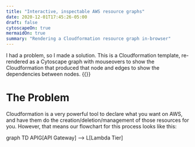 ```yaml
---
title: "Interactive, inspectable AWS resource graphs"
date: 2020-12-01T17:45:26-05:00
draft: false
cytoscapeOn: true
mermaidOn: true
summary: "Rendering a Cloudformation resource graph in-browser"
---
```


I had a problem, so I made a solution.  This is a Cloudformation template, re-rendered as a Cytoscape graph with mouseovers to show the Cloudformation that produced that node and edges to show the dependencies between nodes.
{{<cyto id="bacd" file="graph.json" style="style.json" height="400" title="APIGateway API in CDK">}}

# The Problem

Cloudformation is a very powerful tool to declare what you want on AWS, and have them do the creation/deletion/management of those resources for you.  However, that means our flowchart for this process looks like this:

<div class="mermaid">
graph TD
	APIG[API Gateway] --> L[Lambda Tier]
</div>
<script async src="https://unpkg.com/mermaid@8.7.0/dist/mermaid.min.js"></script>
